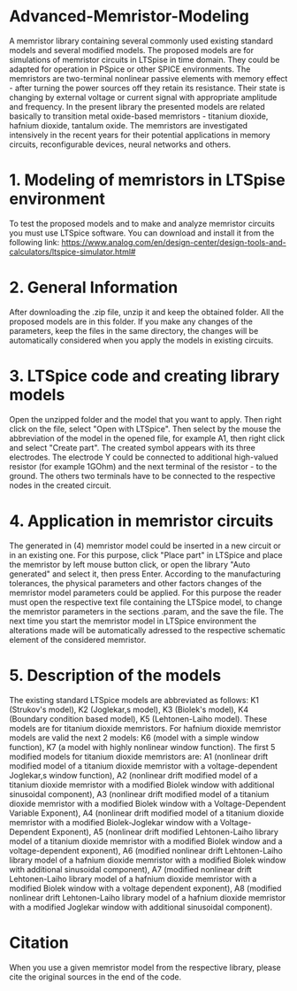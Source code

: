# Advanced-Memristor-Modeling
A memristor library containing several commonly used existing standard models and several modified models. The proposed models are for simulations of memristor circuits in LTSpise in time domain. They could be adapted for operation in PSpice or other SPICE environments.
The memristors are two-terminal nonlinear passive elements with memory effect - after turning the power sources off they retain its resistance. Their state is changing by external voltage or current signal with appropriate amplitude and frequency. In the present library the presented models are related basically to transition metal oxide-based memristors - titanium dioxide, hafnium dioxide, tantalum oxide. The memristors are investigated intensively in the recent years for their potential applications in memory circuits, reconfigurable devices, neural networks and others.
# 1. Modeling of memristors in LTSpise environment
To test the proposed models and to make and analyze memristor circuits you must use LTSpice software. You can download and install it from the following link:
https://www.analog.com/en/design-center/design-tools-and-calculators/ltspice-simulator.html#
# 2. General Information
After downloading the .zip file, unzip it and keep the obtained folder. All the proposed models are in this folder. If you make any changes of the parameters, keep the files in the same directory, the changes will be automatically considered when you apply the models in existing circuits.
# 3. LTSpice code and creating library models
Open the unzipped folder and the model that you want to apply. Then right click on the file, select "Open with LTSpice". Then select by the mouse the abbreviation of the model in the opened file, for example A1, then right click and select "Create part". The created symbol appears with its three electrodes. The electrode Y could be connected to additional high-valued resistor (for example 1GOhm) and the next terminal of the resistor - to the ground. The others two terminals have to be connected to the respective nodes in the created circuit.
# 4. Application in memristor circuits
The generated in (4) memristor model could be inserted in a new circuit or in an existing one. For this purpose, click "Place part" in LTSpice and place the memristor by left mouse button click, or open the library "Auto generated" and select it, then press Enter. According to the manufacturing tolerances, the physical parameters and other factors changes of the memristor model parameters could be applied. For this purpose the reader must open the respective text file containing the LTSpice model, to change the memristor parameters in the sections .param, and the save the file. The next time you start the memristor model in LTSpice environment the alterations made will be automatically adressed to the respective schematic element of the considered memristor.
# 5. Description of the models
The existing standard LTSpice models are abbreviated as follows: K1 (Strukov's model), K2 (Joglekar,s model), K3 (Biolek's model), K4 (Boundary condition based model), K5 (Lehtonen-Laiho model). These models are for titanium dioxide memristors. For hafnium dioxide memristor models are valid the next 2 models: K6 (model with a simple window function), K7 (a model with highly nonlinear window function). The first 5 modified models for titanium dioxide memristors are: A1 (nonlinear drift modified model of a titanium dioxide memristor with a voltage-dependent Joglekar,s window function), A2 (nonlinear drift modified model of a titanium dioxide memristor with a modified Biolek window with additional sinusoidal component), A3 (nonlinear drift modified model of a titanium dioxide memristor with a modified Biolek window with a Voltage-Dependent Variable Exponent), A4 (nonlinear drift modified model of a titanium dioxide memristor with a modified Biolek-Joglekar window with a Voltage-Dependent Exponent), A5 (nonlinear drift modified Lehtonen-Laiho library model of a titanium dioxide memristor with a modified Biolek window and a voltage-dependent exponent), A6 (modified nonlinear drift Lehtonen-Laiho library model of a hafnium dioxide memristor with a modified Biolek window with additional sinusoidal component), A7 (modified nonlinear drift Lehtonen-Laiho library model of a hafnium dioxide memristor with a modified Biolek window with a voltage dependent exponent), A8 (modified nonlinear drift Lehtonen-Laiho library model of a hafnium dioxide memristor with a modified Joglekar window with additional sinusoidal component).
# Citation
When you use a given memristor model from the respective library, please cite the original sources in the end of the code.
